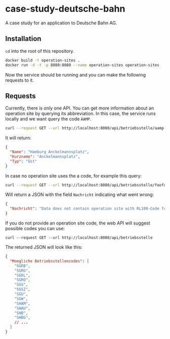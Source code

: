 # case-study-deutsche-bahn
A case study for an application to Deutsche Bahn AG.

## Installation 
`cd` into the root of this repository.

```sh
docker build -t operation-sites . 
docker run -d -t -p 8080:8080 --name operation-sites operation-sites
```
Now the service should be running and you can make the following requests to it.

## Requests
Currently, there is only one API.
You can get more information about an operation site by querying its abbreviation.
In this case, the service runs locally and we want query the code `AAMP`.
```sh
curl --request GET --url http://localhost:8080/api/betriebsstelle/aamp
```
It will return:
```json
{
  "Name": "Hamburg Anckelmannsplatz",
  "Kurzname": "Anckelmannsplatz",
  "Typ": "Üst"
}
```
In case no operation site uses the a code, for example this query:
```sh
curl --request GET --url http://localhost:8080/api/betriebsstelle/foofoo
```
Will return a JSON with the field `Nachricht` indicating what went wrong:
```json
{
  "Nachricht": "Data does not contain operation site with RL100-Code foofoo."
}
```
If you do not provide an operation site code, the web API will suggest possible codes you can use:
```shell
curl --request GET --url http://localhost:8080/api/betriebsstelle
```

The returned JSON will look like this:
```json
{
  "Moegliche Betriebsstellencodes": [
    "SGRB",
    "SGRG",
    "SGRL",
    "SGRO",
    "SGS",
    "SGSZ",
    "SGU",
    "SGW",
    "SHAM",
    "SHAU",
    "SHB",
    "SHBG",
    // ...
  ]
}
```